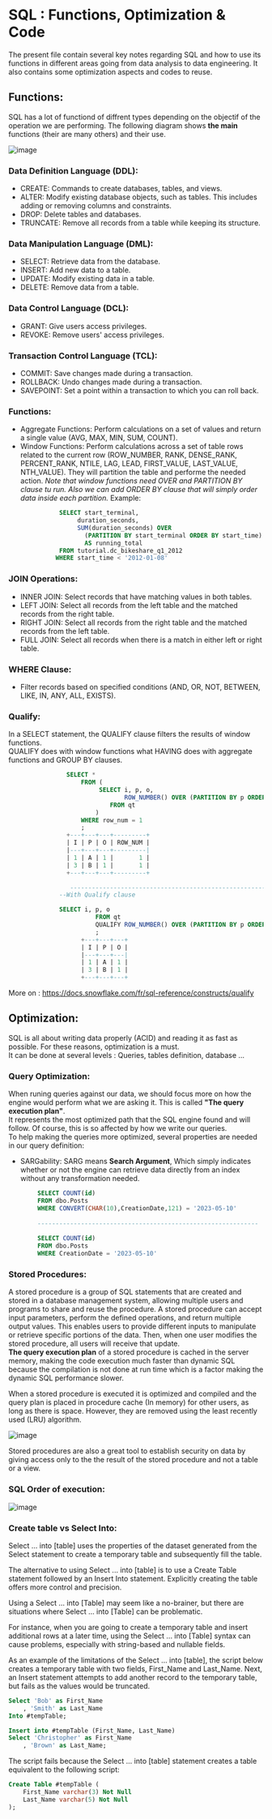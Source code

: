 # SQL : Functions, Optimization & Code

The present file contain several key notes regarding SQL and how to use its functions in different areas going from data analysis to data engineering. It also contains some optimization aspects and codes to reuse.  

## Functions:

SQL has a lot of functiond of diffrent types depending on the objectif of the operation we are performing. The following diagram shows **the main** functions (their are many others) and their use.  

![image](https://github.com/ZACKHADD/Data_Codes_Steps/assets/59281379/bfbaa8e0-40b2-4d46-98ef-c1f2763dfed2)  

### Data Definition Language (DDL):

- CREATE: Commands to create databases, tables, and views.  
- ALTER: Modify existing database objects, such as tables. This includes adding or removing columns and constraints.  
- DROP: Delete tables and databases.  
- TRUNCATE: Remove all records from a table while keeping its structure.  

### Data Manipulation Language (DML):

- SELECT: Retrieve data from the database.  
- INSERT: Add new data to a table.  
- UPDATE: Modify existing data in a table.  
- DELETE: Remove data from a table.  

### Data Control Language (DCL):

- GRANT: Give users access privileges.  
- REVOKE: Remove users' access privileges.  

### Transaction Control Language (TCL):

- COMMIT: Save changes made during a transaction.  
- ROLLBACK: Undo changes made during a transaction.  
- SAVEPOINT: Set a point within a transaction to which you can roll back.  

### Functions:

- Aggregate Functions: Perform calculations on a set of values and return a single value (AVG, MAX, MIN, SUM, COUNT).  
- Window Functions: Perform calculations across a set of table rows related to the current row (ROW_NUMBER, RANK, DENSE_RANK, PERCENT_RANK, NTILE, LAG, LEAD, FIRST_VALUE, LAST_VALUE, NTH_VALUE). They will partition the table and performe the needed action.
*Note that window functions need OVER and PARTITION BY clause tu run. Also we can add ORDER BY clause that will simply order data inside each partition.*
Example:
```SQL
              SELECT start_terminal,
                   duration_seconds,
                   SUM(duration_seconds) OVER
                     (PARTITION BY start_terminal ORDER BY start_time)
                     AS running_total
              FROM tutorial.dc_bikeshare_q1_2012
             WHERE start_time < '2012-01-08'
  ```

### JOIN Operations:

- INNER JOIN: Select records that have matching values in both tables.  
- LEFT JOIN: Select all records from the left table and the matched records from the right table.  
- RIGHT JOIN: Select all records from the right table and the matched records from the left table.  
- FULL JOIN: Select all records when there is a match in either left or right table.  

### WHERE Clause:

- Filter records based on specified conditions (AND, OR, NOT, BETWEEN, LIKE, IN, ANY, ALL, EXISTS).

### Qualify:

In a SELECT statement, the QUALIFY clause filters the results of window functions.  
QUALIFY does with window functions what HAVING does with aggregate functions and GROUP BY clauses.  

```SQL
                SELECT * 
                    FROM (
                         SELECT i, p, o, 
                                ROW_NUMBER() OVER (PARTITION BY p ORDER BY o) AS row_num
                            FROM qt
                        )
                    WHERE row_num = 1
                    ;
                +---+---+---+---------+
                | I | P | O | ROW_NUM |
                |---+---+---+---------|
                | 1 | A | 1 |       1 |
                | 3 | B | 1 |       1 |
                +---+---+---+---------+

                 -------------------------------------------------------------
              --With Qualify clause

              SELECT i, p, o
                        FROM qt
                        QUALIFY ROW_NUMBER() OVER (PARTITION BY p ORDER BY o) = 1
                        ;
                    +---+---+---+
                    | I | P | O |
                    |---+---+---|
                    | 1 | A | 1 |
                    | 3 | B | 1 |
                    +---+---+---+
```
More on : https://docs.snowflake.com/fr/sql-reference/constructs/qualify

## Optimization:

SQL is all about writing data properly (ACID) and reading it as fast as possible. For these reasons, optimization is a must.  
It can be done at several levels : Queries, tables definition, database ...  

### Query Optimization:
When runing queries against our data, we should focus more on how the engine would perform what we are asking it. This is called **"The query execution plan"**.  
It represents the most optimized path that the SQL engine found and will follow. Of course, this is so affected by how we write our queries.  
To help making the queries more optimized, several properties are needed in our query definition:  
- SARGability: SARG means **Search Argument**, Which simply indicates whether or not the engine can retrieve data directly from an index without any transformation needed.
```SQL
        SELECT COUNT(id)
        FROM dbo.Posts
        WHERE CONVERT(CHAR(10),CreationDate,121) = '2023-05-10'
        
        -------------------------------------------------------------
        
        SELECT COUNT(id)
        FROM dbo.Posts
        WHERE CreationDate = '2023-05-10'
```

### Stored Procedures:

A stored procedure is a group of SQL statements that are created and stored in a database management system, allowing multiple users and programs to share and reuse the procedure. A stored procedure can accept input parameters, perform the defined operations, and return multiple output values. This enables users to provide different inputs to manipulate or retrieve specific portions of the data. Then, when one user modifies the stored procedure, all users will receive that update.  
**The query execution plan** of a stored procedure is cached in the server memory, making the code execution much faster than dynamic SQL because the compilation is not done at run time which is a factor making the dynamic SQL performance slower.  

When a stored procedure is executed it is optimized and compiled and the query plan is placed in procedure cache (In memory) for other users, as long as there is space. However, they are removed using the least recently used (LRU) algorithm.  

![image](https://github.com/ZACKHADD/Data_Codes_Steps/assets/59281379/39582225-5ac8-4b6c-9b76-2a38602e7a56)  

Stored procedures are also a great tool to establish security on data by giving access only to  the the result of the stored procedure and not a table or a view.  

### SQL Order of execution: 

![image](https://github.com/user-attachments/assets/a896a93d-5a58-4820-971e-4ec2bfb73a6d)  

### Create table vs Select Into:  

Select ... into [table] uses the properties of the dataset generated from the Select statement to create a temporary table and subsequently fill the table.  

The alternative to using Select ... into [table] is to use a Create Table statement followed by an Insert Into statement. Explicitly creating the table offers more control and precision.  

Using a Select ... into [Table] may seem like a no-brainer, but there are situations where Select ... into [Table] can be problematic.  

For instance, when you are going to create a temporary table and insert additional rows at a later time, using the Select ... into [Table] syntax can cause problems, especially with string-based and nullable fields.  

As an example of the limitations of the Select ... into [table], the script below creates a temporary table with two fields, First_Name and Last_Name. Next, an Insert statement attempts to add another record to the temporary table, but fails as the values would be truncated.  

``` SQL
Select 'Bob' as First_Name
    , 'Smith' as Last_Name
Into #tempTable;

Insert into #tempTable (First_Name, Last_Name)
Select 'Christopher' as First_Name
    , 'Brown' as Last_Name;
```

The script fails because the Select ... into [table] statement creates a table equivalent to the following script:  

``` SQL
Create Table #tempTable (
    First_Name varchar(3) Not Null
    Last_Name varchar(5) Not Null
);
```
